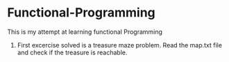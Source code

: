 # Functional-Programming
This is my attempt at learning functional Programming

1) First excercise solved is a treasure maze problem. Read the map.txt file and check if the treasure is reachable.
